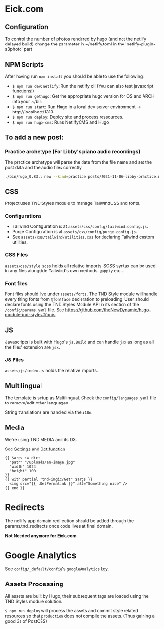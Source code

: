 # Eick.com

## Configuration
To control the number of photos rendered by hugo (and not the netlify delayed build) change the parameter in ~/netlify.toml in the 'netlify-plugin-s3photo' part

## NPM Scripts
After having run `npm install` you should be able to use the following:
- `$ npm run dev:netlify`: Run the netlify cli (You can also test javascript functions!)
- `$ npm run gethugo`: Get the appropriate hugo version for OS and ARCH into your ~/bin
- `$ npm run start`: Run Hugo in a local dev server environment -> http://localhost/1313.
- `$ npm run deploy`: Deploy site and process ressources.
- `$ npm run hugo-cms`: Runs NetlifyCMS and Hugo

## To add a new post:
### Practice archetype (For Libby's piano audio recordings)

The practice archetype will parse the date from the file name and set the post data and the audio files correctly.

```bash
./bin/hugo_0.83.1 new --kind=practice posts/2021-11-06-libby-practice.md
```

## CSS

Project uses TND Styles module to manage TailwindCSS and fonts.

### Configurations

- Tailwind Configuration is at `assets/css/config/tailwind.config.js`.
- Purge Configuration is at `assets/css/config/purge.config.js`.
- See `assets/css/tailwind/utilities.css` for declaring Tailwind custom utilities.

### CSS Files
`assets/css/style.scss` holds all relative imports.
SCSS syntax can be used in any files alongside Tailwind's own methods. `@apply` etc...

### Font files
Font files should live under `assets/fonts`. The TND Style module will handle every thing fonts from `@fontface` decleration to preloading.
User should declare fonts using the TND Styles Module API in its section of the `/config/params.yaml` file. See https://github.com/theNewDynamic/hugo-module-tnd-styles#fonts

## JS
Javascripts is built with Hugo's `js.Build` and can handle `jsx` as long as all the files' extension are `jsx`.

### JS Files
`assets/js/index.js` holds the relative imports.

## Multilingual

The template is setup as Multilingual. Check the `config/languages.yaml` file to remove/edit other languages.

String translations are handled via the `i18n`.

## Media

We're using TND MEDIA and its DX.

See [Settings](https://github.com/theNewDynamic/hugo-module-tnd-media#settings) and [Get function](https://github.com/theNewDynamic/hugo-module-tnd-media#get)

```
{{ $args := dict
  "path" "/uploads/an-image.jpg"
  "width" 1024
  "height" 100
}}
{{ with partial "tnd-imgix/Get" $args }}
  <img src="{{ .RelPermalink }}" alt="Something nice" />
{{ end }}
```

# Redirects

The netlify app domain redirection should be added through the params.tnd_redirects once code lives at final domain.


**Not Needed anymore for Eick.com**

# Google Analytics

See `config/_default/config`'s `googleAnalytics` key.


## Assets Processing

All assets are built by Hugo, their subsequent tags are loaded using the TND Styles module solution.

`$ npm run deploy` will process the assets and commit style related resources so that `production` does not compile the assets. (Thus gaining a good 3s of PostCSS)
